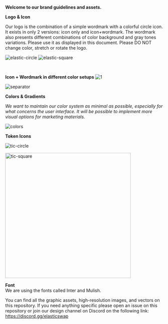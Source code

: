 **Welcome to our brand guidelines and assets.** 

**Logo & Icon**

Our logo is the combination of a simple wordmark with a colorful circle icon. It exists in only 2 versions: icon only and icon+wordmark. The wordmark also presents different combinations of color background and gray tones variations. Please use it as displayed in this document. Please DO NOT change color, stretch or rotate the logo.

![elastic-circle](https://user-images.githubusercontent.com/16773608/159565519-4156f333-e8bf-40cc-8a78-4f4f64039c35.png)
![elastic-square](https://user-images.githubusercontent.com/16773608/159565538-f79c0f1f-1796-4a5b-ba6e-73ce0ce3ea7c.png)



</br>

**Icon + Wordmark in different color setups**
![1](https://user-images.githubusercontent.com/16773608/159565404-1553895a-5bd4-41c8-969e-a4950f84e654.png)


<img width="" alt="separator" src="https://user-images.githubusercontent.com/10923247/79359624-1e883200-7f43-11ea-8541-03070f9e0d10.png">

**Colors & Gradients**

_We want to maintain our color system as minimal as possible, especially for what concerns the user interface. It will be possible to implement more visual options for marketing materials._

![colors](https://user-images.githubusercontent.com/16773608/159567656-09303bde-b095-4226-bb58-e469e993fc62.png)


**Token Icons**

![tic-circle](https://user-images.githubusercontent.com/16773608/159569838-6fee7dd6-fd73-4525-8a39-afcbad409041.png)

<img width="400" alt="tic-square" src="https://user-images.githubusercontent.com/16773608/159569902-10a5c350-ebf1-4fc2-b5e1-701fe0fa704e.png">


**Font** <br>
We are using the fonts called Inter and Mulish.


You can find all the graphic assets, high-resolution images, and vectors on this repository. 
If you need anything specific please open an issue on this repository or join our design channel on Discord on the following link: <br>
https://discord.gg/elasticswap
